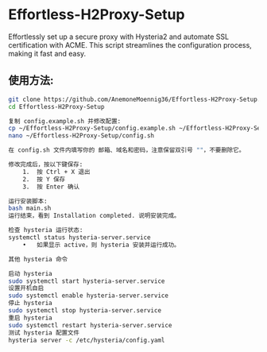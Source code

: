 # Effortless-H2Proxy-Setup
Effortlessly set up a secure proxy with Hysteria2 and automate SSL certification with ACME. This script streamlines the configuration process, making it fast and easy.

## 使用方法:

```sh
git clone https://github.com/AnemoneMoennig36/Effortless-H2Proxy-Setup.git
cd Effortless-H2Proxy-Setup

复制 config.example.sh 并修改配置:
cp ~/Effortless-H2Proxy-Setup/config.example.sh ~/Effortless-H2Proxy-Setup/config.sh
nano ~/Effortless-H2Proxy-Setup/config.sh

在 config.sh 文件内填写你的 邮箱、域名和密码，注意保留双引号 ""，不要删除它。

修改完成后，按以下键保存:
	1.	按 Ctrl + X 退出
	2.	按 Y 保存
	3.	按 Enter 确认

运行安装脚本:
bash main.sh
运行结束，看到 Installation completed. 说明安装完成。

检查 hysteria 运行状态:
systemctl status hysteria-server.service
	•	如果显示 active，则 hysteria 安装并运行成功。

其他 hysteria 命令

启动 hysteria
sudo systemctl start hysteria-server.service
设置开机自启
sudo systemctl enable hysteria-server.service
停止 hysteria
sudo systemctl stop hysteria-server.service
重启 hysteria
sudo systemctl restart hysteria-server.service
测试 hysteria 配置文件
hysteria server -c /etc/hysteria/config.yaml